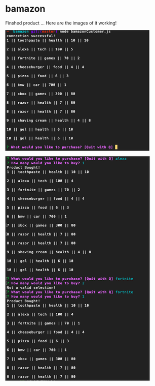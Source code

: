 # bamazon

Finshed product ... Here are the images of it working!

![Alt text](img/first.png "Title")

![Alt text](img/second.png "Title")